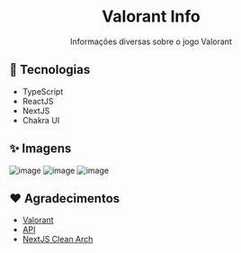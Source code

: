 <h1 align="center">Valorant Info</h1>
<p align="center">Informações diversas sobre o jogo Valorant</p>

## 🚀 Tecnologias

- TypeScript
- ReactJS
- NextJS
- Chakra UI

## :sparkles: Imagens

![image](https://github.com/SilvanoGPM/valorant-info/assets/59753526/22d0d4ca-8235-4d9f-9eef-32c03ede867e)
![image](https://github.com/SilvanoGPM/valorant-info/assets/59753526/46e4b753-6a74-4a44-8c9e-28b98bf8bc02)
![image](https://github.com/SilvanoGPM/valorant-info/assets/59753526/38074269-8950-40de-8e4b-b9e55c9be6c5)

## :heart: Agradecimentos

- [Valorant](https://playvalorant.com/pt-br/)
- [API](https://valorant-api.com/)
- [NextJS Clean Arch](https://www.youtube.com/watch?v=ewEFpEgaSdg)
